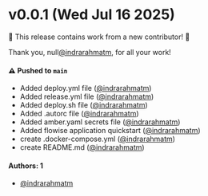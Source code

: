 # v0.0.1 (Wed Jul 16 2025)

:tada: This release contains work from a new contributor! :tada:

Thank you, null[@indrarahmatm](https://github.com/indrarahmatm), for all your work!

#### ⚠️ Pushed to `main`

- Added deploy.yml file ([@indrarahmatm](https://github.com/indrarahmatm))
- Added release.yml file ([@indrarahmatm](https://github.com/indrarahmatm))
- Added deploy.sh file ([@indrarahmatm](https://github.com/indrarahmatm))
- Added .autorc file ([@indrarahmatm](https://github.com/indrarahmatm))
- Added amber.yaml secrets file ([@indrarahmatm](https://github.com/indrarahmatm))
- Added flowise application quickstart ([@indrarahmatm](https://github.com/indrarahmatm))
- create .docker-compose.yml ([@indrarahmatm](https://github.com/indrarahmatm))
- create README.md ([@indrarahmatm](https://github.com/indrarahmatm))

#### Authors: 1

- [@indrarahmatm](https://github.com/indrarahmatm)
